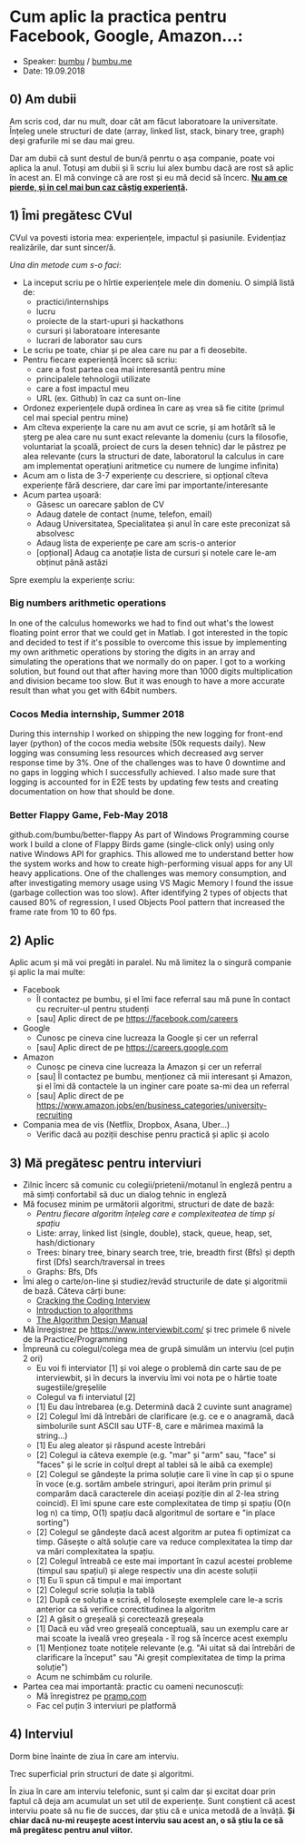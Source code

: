 # Cum aplic la practica pentru Facebook, Google, Amazon...:

- Speaker: [bumbu](https://www.fb.com/bumbu) / [bumbu.me](https://bumbu.me)
- Date: 19.09.2018

## 0) Am dubii

Am scris cod, dar nu mult, doar cât am făcut laboratoare la universitate. Înțeleg unele structuri de date (array, linked list, stack, binary tree, graph) deși grafurile mi se dau mai greu. 

Dar am dubii că sunt destul de bun/ă penrtu o așa companie, poate voi aplica la anul. Totuși am dubii și îi scriu lui alex bumbu dacă are rost să aplic în acest an. El mă convinge că are rost și eu mă decid să încerc. **[Nu am ce pierde, și in cel mai bun caz câștig experiență](https://www.facebook.com/careers/students-and-grads/).**

## 1) Îmi pregătesc CVul

CVul va povesti istoria mea: experiențele, impactul și pasiunile. Evidențiaz realizările, dar sunt sincer/ă.

_Una din metode cum s-o faci_:
* La inceput scriu pe o hîrtie experiențele mele din domeniu. O simplă listă de:
  * practici/internships
  * lucru
  * proiecte de la start-upuri și hackathons
  * cursuri și laboratoare interesante
  * lucrari de laborator sau curs
* Le scriu pe toate, chiar și pe alea care nu par a fi deosebite.
* Pentru fiecare experiență încerc să scriu:
  * care a fost partea cea mai interesantă pentru mine
  * principalele tehnologii utilizate
  * care a fost impactul meu
  * URL (ex. Github) în caz ca sunt on-line
* Ordonez experiențele după ordinea în care aș vrea să fie citite (primul cel mai special pentru mine)
* Am cîteva experiențe la care nu am avut ce scrie, și am hotărît să le șterg pe alea care nu sunt exact relevante la domeniu (curs la filosofie, voluntariat la școală, proiect de curs la desen tehnic) dar le păstrez pe alea relevante (curs la structuri de date, laboratorul la calculus in care am implementat operațiuni aritmetice cu numere de lungime infinita)
* Acum am o lista de 3-7 experiențe cu descriere, si opțional cîteva experiențe fără descriere, dar care îmi par importante/interesante
* Acum partea ușoară:
  * Găsesc un oarecare șablon de CV 
  * Adaug datele de contact (nume, telefon, email)
  * Adaug Universitatea, Specialitatea și anul în care este preconizat să absolvesc
  * Adaug lista de experiențe pe care am scris-o anterior
  * [opțional] Adaug ca anotație lista de cursuri și notele care le-am obținut până astăzi
  

Spre exemplu la experiențe scriu:

### Big numbers arithmetic operations
In one of the calculus homeworks we had to find out what's the lowest floating point error that we could get in Matlab. I got interested in the topic and decided to test if it's possible to overcome this issue by implementing my own arithmetic operations by storing the digits in an array and simulating the operations that we normally do on paper. I got to a working solution, but found out that after having more than 1000 digits multiplication and division became too slow. But it was enough to have a more accurate result than what you get with 64bit numbers. 

### Cocos Media internship, Summer 2018
During this internship I worked on shipping the new logging for front-end layer (python) of the cocos media website (50k requests daily). New logging was consuming less resources which decreased avg server response time by 3%. One of the challenges was to have 0 downtime and no gaps in logging which I successfully achieved. I also made sure that logging is accounted for in E2E tests by updating few tests and creating documentation on how that should be done.

### Better Flappy Game, Feb-May 2018
github.com/bumbu/better-flappy
As part of Windows Programming course work I build a clone of Flappy Birds game (single-click only) using only native Windows API for graphics. This allowed me to understand better how the system works and how to create high-performing visual apps for any UI heavy applications. 
One of the challenges was memory consumption, and after investigating memory usage using VS Magic Memory I found the issue (garbage collection was too slow). After identifying 2 types of objects that caused 80% of regression, I used Objects Pool pattern that increased the frame rate from 10 to 60 fps.


## 2) Aplic

Aplic acum și mă voi pregăti in paralel. Nu mă limitez la o singură companie și aplic la mai multe:
* Facebook
  * Îl contactez pe bumbu, și el îmi face referral sau mă pune în contact cu recruiter-ul pentru studenți
  * [sau] Aplic direct de pe https://facebook.com/careers
* Google
  * Cunosc pe cineva cine lucreaza la Google și cer un referral
  * [sau] Aplic direct de pe https://careers.google.com
* Amazon
  * Cunosc pe cineva cine lucreaza la Amazon și cer un referral
  * [sau] Îl contactez pe bumbu, menționez că mii interesant și Amazon, și el îmi dă contactele la un inginer care poate sa-mi dea un referral
  * [sau] Aplic direct de pe https://www.amazon.jobs/en/business_categories/university-recruiting
* Compania mea de vis (Netflix, Dropbox, Asana, Uber...)
  * Verific dacă au poziții deschise penru practică și aplic și acolo


## 3) Mă pregătesc pentru interviuri

* Zilnic încerc să comunic cu colegii/prietenii/motanul în engleză pentru a mă simți confortabil să duc un dialog tehnic in engleză
* Mă focusez minim pe următorii algoritmi, structuri de date de bază:
  * _Pentru fiecare algoritm înțeleg care e complexiteatea de timp și spațiu_
  * Liste: array, linked list (single, double), stack, queue, heap, set, hash/dictionary
  * Trees: binary tree, binary search tree, trie, breadth first (Bfs) și depth first (Dfs) search/traversal in trees
  * Graphs: Bfs, Dfs
* Îmi aleg o carte/on-line și studiez/revăd structurile de date și algoritmii de bază. Câteva cărți bune:
  * [Cracking the Coding Interview](http://amzn.to/2y5W5qV)
  * [Introduction to algorithms](http://amzn.to/2h7i1hW)
  * [The Algorithm Design Manual](http://amzn.to/2y6ueaa)
* Mă înregistrez pe https://www.interviewbit.com/ și trec primele 6 nivele de la Practice/Programming
* Împreună cu colegul/colega mea de grupă simulăm un interviu (cel puțin 2 ori)
  * Eu voi fi interviator [1] și voi alege o problemă din carte sau de pe interviewbit, și în decurs la inverviu îmi voi nota pe o hârtie toate sugestiile/greșelile
  * Colegul va fi interviatul [2]
  * [1] Eu dau întrebarea (e.g. Determină dacă 2 cuvinte sunt anagrame)
  * [2] Colegul îmi dă întrebări de clarificare (e.g. ce e o anagramă, dacă simbolurile sunt ASCII sau UTF-8, care e mărimea maximă la string...)
  * [1] Eu aleg aleator și răspund aceste întrebări
  * [2] Colegul ia câteva exemple (e.g. "mar" și "arm" sau, "face" si "faces" și le scrie in colțul drept al tablei să le aibă ca exemple)
  * [2] Colegul se gândește la prima soluție care îi vine în cap și o spune în voce (e.g. sortăm ambele stringuri, apoi iterăm prin primul și comparăm dacă caracterele din aceiași poziție din al 2-lea string coincid). El îmi spune care este complexitatea de timp și spațiu (O(n log n) ca timp, O(1) spațiu dacă algoritmul de sortare e "in place sorting")
  * [2] Colegul se gândește dacă acest algoritm ar putea fi optimizat ca timp. Găsește o altă soluție care va reduce complexitatea la timp dar va mări complexitatea la spațiu. 
  * [2] Colegul întreabă ce este mai important în cazul acestei probleme (timpul sau spațiul) și alege respectiv una din aceste soluții
  * [1] Eu îi spun că timpul e mai important
  * [2] Colegul scrie soluția la tablă
  * [2] După ce soluția e scrisă, el folosește exemplele care le-a scris anterior ca să verifice corectitudinea la algoritm
  * [2] A găsit o greșeală și corectează greșeala
  * [1] Dacă eu văd vreo greșeală conceptuală, sau un exemplu care ar mai scoate la iveală vreo greșeala - îl rog să încerce acest exemplu
  * [1] Menționez toate notițele relevante (e.g. "Ai uitat să dai întrebări de clarificare la început" sau "Ai greșit complexitatea de timp la prima soluție")
  * Acum ne schimbăm cu rolurile.
* Partea cea mai importantă: practic cu oameni necunoscuți:
  * Mă înregistrez pe [pramp.com](https://www.pramp.com/)
  * Fac cel puțin 3 interviuri pe platformă

## 4) Interviul

Dorm bine înainte de ziua în care am interviu. 

Trec superficial prin structuri de date și algoritmi. 

În ziua în care am interviu telefonic, sunt și calm dar și excitat doar prin faptul că deja am acumulat un set util de experiențe. Sunt conștient că acest interviu poate să nu fie de succes, dar știu că e unica metodă de a învăță. 
**Și chiar dacă nu-mi reușește acest interviu sau acest an, o să știu la ce să mă pregătesc pentru anul viitor.**
